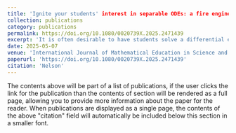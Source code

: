 ```yaml
---
title: 'Ignite your students' interest in separable ODEs: a fire engineering application'
collection: publications
category: publications
permalink: https://doi.org/10.1080/0020739X.2025.2471439
excerpt: 'It is often desirable to have students solve a differential equation having a real application. We discuss such an equation, arising in the field of fire engineering, which models the temperature of a solid that is being heated by a radiative heat flux.'
date: 2025-05-07
venue: 'International Journal of Mathematical Education in Science and Technology'
paperurl: 'https://doi.org/10.1080/0020739X.2025.2471439'
citation: 'Nelson'
---
```


The contents above will be part of a list of publications, if the user clicks the link for the publication than the contents of section will be rendered as a full page, allowing you to provide more information about the paper for the reader. When publications are displayed as a single page, the contents of the above "citation" field will automatically be included below this section in a smaller font.
